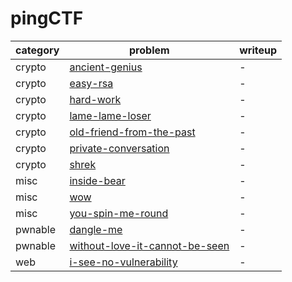 # pingCTF

category | problem | writeup
--- | --- | ---
crypto | [ancient-genius](crypto/ancient-genius) | -
crypto | [easy-rsa](crypto/easy-rsa) | -
crypto | [hard-work](crypto/hard-work) | -
crypto | [lame-lame-loser](crypto/lame-lame-loser) | -
crypto | [old-friend-from-the-past](crypto/old-friend-from-the-past) | -
crypto | [private-conversation](crypto/private-conversation) | -
crypto | [shrek](crypto/shrek) | -
misc | [inside-bear](misc/inside-bear) | -
misc | [wow](misc/wow) | -
misc | [you-spin-me-round](misc/you-spin-me-round) | -
pwnable | [dangle-me](pwnable/dangle-me) | -
pwnable | [without-love-it-cannot-be-seen](pwnable/without-love-it-cannot-be-seen) | -
web | [i-see-no-vulnerability](web/i-see-no-vulnerability) | -
